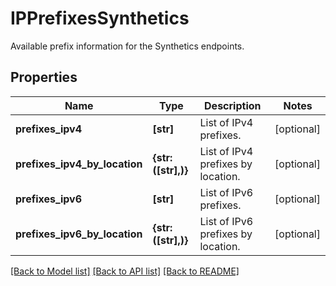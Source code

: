 # IPPrefixesSynthetics

Available prefix information for the Synthetics endpoints.
## Properties
Name | Type | Description | Notes
------------ | ------------- | ------------- | -------------
**prefixes_ipv4** | **[str]** | List of IPv4 prefixes. | [optional] 
**prefixes_ipv4_by_location** | **{str: ([str],)}** | List of IPv4 prefixes by location. | [optional] 
**prefixes_ipv6** | **[str]** | List of IPv6 prefixes. | [optional] 
**prefixes_ipv6_by_location** | **{str: ([str],)}** | List of IPv6 prefixes by location. | [optional] 

[[Back to Model list]](README.md#documentation-for-models) [[Back to API list]](README.md#documentation-for-api-endpoints) [[Back to README]](README.md)


